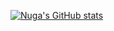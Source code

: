 [![Nuga's GitHub stats](https://github-readme-stats.vercel.app/api?username=nuga-dev&theme=dark)](https://github.com/anuraghazra/github-readme-stats)
